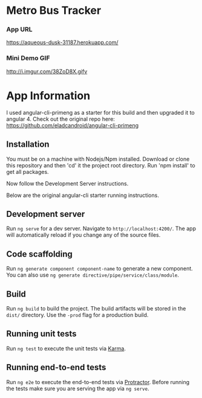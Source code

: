 # Metro Bus Tracker
### App URL
https://aqueous-dusk-31187.herokuapp.com/

### Mini Demo GIF
http://i.imgur.com/38ZoD8X.gifv

#  App Information
I used angular-cli-primeng as a starter for this build and then upgraded it to angular 4. Check out the original repo here:
https://github.com/eladcandroid/angular-cli-primeng

## Installation
You must be on a machine with Nodejs/Npm installed.
Download or clone this repository and then 'cd' it the project root directory. Run 'npm install' to get all packages.

Now follow the Development Server instructions.

Below are the original angular-cli starter running instructions.

## Development server
Run `ng serve` for a dev server. Navigate to `http://localhost:4200/`. The app will automatically reload if you change any of the source files.

## Code scaffolding
Run `ng generate component component-name` to generate a new component. You can also use `ng generate directive/pipe/service/class/module`.

## Build

Run `ng build` to build the project. The build artifacts will be stored in the `dist/` directory. Use the `-prod` flag for a production build.

## Running unit tests

Run `ng test` to execute the unit tests via [Karma](https://karma-runner.github.io).

## Running end-to-end tests

Run `ng e2e` to execute the end-to-end tests via [Protractor](http://www.protractortest.org/).
Before running the tests make sure you are serving the app via `ng serve`.
